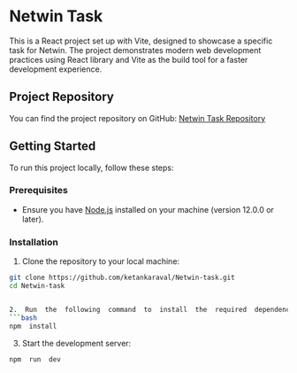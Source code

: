 # Netwin Task

This is a React project set up with Vite, designed to showcase a specific task for Netwin. The project demonstrates modern web development practices using React library and Vite as the build tool for a faster development experience.

## Project Repository

You can find the project repository on GitHub: [Netwin Task Repository](https://github.com/ketankaraval/Netwin-task.git)

## Getting Started

To run this project locally, follow these steps:

### Prerequisites

- Ensure you have [Node.js](https://nodejs.org/) installed on your machine (version 12.0.0 or later).

### Installation

1. Clone the repository to your local machine:

```bash
git clone https://github.com/ketankaraval/Netwin-task.git
cd Netwin-task


2.  Run  the  following  command  to  install  the  required  dependencies:
```bash
npm  install
```
3.  Start  the  development  server:
```bash
npm  run  dev
